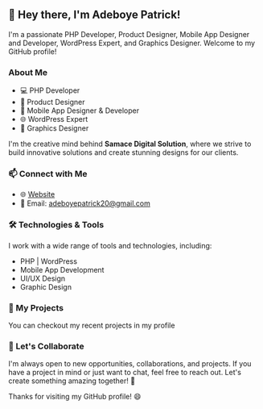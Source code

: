 ## 👋 Hey there, I'm Adeboye Patrick!

I'm a passionate PHP Developer, Product Designer, Mobile App Designer and Developer, WordPress Expert, and Graphics Designer. Welcome to my GitHub profile!

### About Me

- 💻 PHP Developer
- 🎨 Product Designer
- 📱 Mobile App Designer & Developer
- 🌐 WordPress Expert
- 🎨 Graphics Designer

I'm the creative mind behind **Samace Digital Solution**, where we strive to build innovative solutions and create stunning designs for our clients.

### 📫 Connect with Me

- 🌐 [Website](https://www.samace.com.ng/)
- 📧 Email: adeboyepatrick20@gmail.com

### 🛠️ Technologies & Tools

I work with a wide range of tools and technologies, including:

- PHP | WordPress
- Mobile App Development
- UI/UX Design
- Graphic Design

### 🚀 My Projects

You can checkout my recent projects in my profile 

### 🌟 Let's Collaborate

I'm always open to new opportunities, collaborations, and projects. If you have a project in mind or just want to chat, feel free to reach out. Let's create something amazing together! 🚀

Thanks for visiting my GitHub profile! 😄
